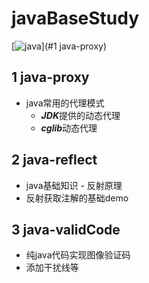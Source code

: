 # javaBaseStudy

[![java](https://img.shields.io/badge/JAVA-1.8+-green.svg)](#1  java-proxy)

## 1  java-proxy

- java常用的代理模式
  - ***JDK***提供的动态代理
  - ***cglib***动态代理

## 2 java-reflect

- java基础知识 - 反射原理
- 反射获取注解的基础demo

## 3 java-validCode

- 纯java代码实现图像验证码
- 添加干扰线等